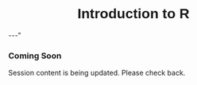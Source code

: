 <h1  style="font-family:  Verdana,  Geneva,  sans-serif;  text-align:center">Introduction  to  R</h1> 
---" 
 
###  Coming  Soon 
 
Session  content  is  being  updated.  Please  check  back.
